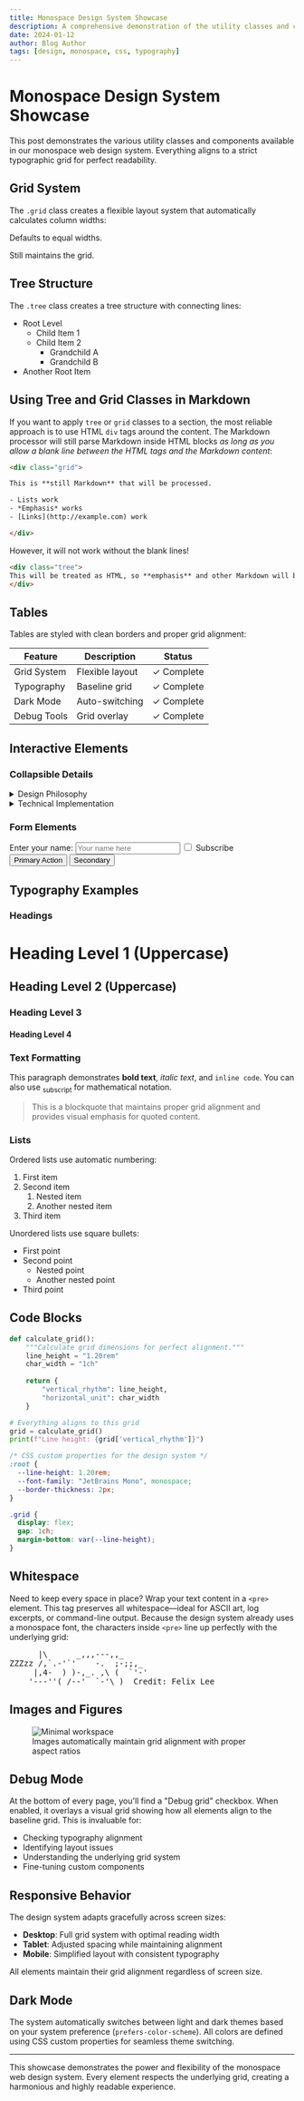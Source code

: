 ```yaml
---
title: Monospace Design System Showcase
description: A comprehensive demonstration of the utility classes and components available in our monospace web design system
date: 2024-01-12
author: Blog Author
tags: [design, monospace, css, typography]
---
```


# Monospace Design System Showcase

This post demonstrates the various utility classes and components available in our monospace web design system. Everything aligns to a strict typographic grid for perfect readability.

## Grid System

The `.grid` class creates a flexible layout system that automatically calculates column widths:

<div class="grid">

  Defaults to equal widths.

  Still maintains the grid.

</div>

## Tree Structure

The `.tree` class creates a tree structure with connecting lines:

<div class="tree">

- Root Level
  - Child Item 1
  - Child Item 2
    - Grandchild A
    - Grandchild B
- Another Root Item

</div>

## Using Tree and Grid Classes in Markdown

If you want to apply `tree` or `grid` classes to a section, the most reliable approach is to use HTML `div` tags around the content. The Markdown processor will still parse Markdown inside HTML blocks *as long as you allow a blank line between the HTML tags and the Markdown content*:

```html
<div class="grid">

This is **still Markdown** that will be processed.

- Lists work
- *Emphasis* works
- [Links](http://example.com) work

</div>
```

However, it will not work without the blank lines!

```html
<div class="tree">
This will be treated as HTML, so **emphasis** and other Markdown will be rendered as plain text.
</div>
```

## Tables

Tables are styled with clean borders and proper grid alignment:

| Feature | Description | Status |
|---------|-------------|--------|
| Grid System | Flexible layout | ✓ Complete |
| Typography | Baseline grid | ✓ Complete |
| Dark Mode | Auto-switching | ✓ Complete |
| Debug Tools | Grid overlay | ✓ Complete |

## Interactive Elements

### Collapsible Details

<details>
  <summary>Design Philosophy</summary>
  <p>The monospace web approach prioritizes:</p>
  <ul>
    <li>Consistent spacing and alignment</li>
    <li>Readable typography at all sizes</li>
    <li>Functional minimalism</li>
    <li>Grid-based layouts</li>
  </ul>
</details>

<details>
  <summary>Technical Implementation</summary>
  <p>Built with modern CSS features:</p>
  <ul>
    <li>CSS Custom Properties (variables)</li>
    <li>CSS Grid and Flexbox</li>
    <li>Container queries</li>
    <li>Logical properties</li>
  </ul>
</details>

### Form Elements

<div class="grid">
  <label class="width-auto">
    Enter your name:
    <input type="text" placeholder="Your name here">
  </label>
  <label class="width-min">
    <input type="checkbox"> Subscribe
  </label>
</div>

<div class="grid">
  <button>Primary Action</button>
  <button>Secondary</button>
</div>

## Typography Examples

### Headings

# Heading Level 1 (Uppercase)
## Heading Level 2 (Uppercase)
### Heading Level 3
#### Heading Level 4

### Text Formatting

This paragraph demonstrates **bold text**, *italic text*, and `inline code`. You can also use <sub>subscript</sub> for mathematical notation.

> This is a blockquote that maintains proper grid alignment and provides visual emphasis for quoted content.

### Lists

Ordered lists use automatic numbering:

1. First item
2. Second item
    1. Nested item
    2. Another nested item
3. Third item

Unordered lists use square bullets:

- First point
- Second point
    - Nested point
    - Another nested point
- Third point

## Code Blocks

```python
def calculate_grid():
    """Calculate grid dimensions for perfect alignment."""
    line_height = "1.20rem"
    char_width = "1ch"
    
    return {
        "vertical_rhythm": line_height,
        "horizontal_unit": char_width
    }

# Everything aligns to this grid
grid = calculate_grid()
print(f"Line height: {grid['vertical_rhythm']}")
```

```css
/* CSS custom properties for the design system */
:root {
  --line-height: 1.20rem;
  --font-family: "JetBrains Mono", monospace;
  --border-thickness: 2px;
}

.grid {
  display: flex;
  gap: 1ch;
  margin-bottom: var(--line-height);
}
```

## Whitespace

Need to keep every space in place? Wrap your text content in a `<pre>` element. This tag preserves all whitespace—ideal for ASCII art, log excerpts, or command-line output. Because the design system already uses a monospace font, the characters inside `<pre>` line up perfectly with the underlying grid:

<pre>
      |\      _,,,---,,_
ZZZzz /,`.-'`'    -.  ;-;;,_
     |,4-  ) )-,_. ,\ (  `'-'
    '---''(_/--'  `-'\_)  Credit: Felix Lee
</pre>

## Images and Figures

<figure>
  <img src="https://images.unsplash.com/photo-1551650975-87deedd944c3?w=800&h=400&fit=crop" alt="Minimal workspace" loading="lazy">
  <figcaption>Images automatically maintain grid alignment with proper aspect ratios</figcaption>
</figure>

## Debug Mode

At the bottom of every page, you'll find a "Debug grid" checkbox. When enabled, it overlays a visual grid showing how all elements align to the baseline grid. This is invaluable for:

- Checking typography alignment
- Identifying layout issues  
- Understanding the underlying grid system
- Fine-tuning custom components

## Responsive Behavior

The design system adapts gracefully across screen sizes:

- **Desktop**: Full grid system with optimal reading width
- **Tablet**: Adjusted spacing while maintaining alignment
- **Mobile**: Simplified layout with consistent typography

All elements maintain their grid alignment regardless of screen size.

## Dark Mode

The system automatically switches between light and dark themes based on your system preference (`prefers-color-scheme`). All colors are defined using CSS custom properties for seamless theme switching.

---

This showcase demonstrates the power and flexibility of the monospace web design system. Every element respects the underlying grid, creating a harmonious and highly readable experience. 